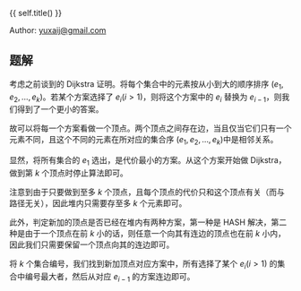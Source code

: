 {{ self.title() }}

Author: yuxaij@gmail.com

## 题解

考虑之前谈到的 Dijkstra 证明。将每个集合中的元素按从小到大的顺序排序 $(e_1, e_2, \dots, e_k)$。若某个方案选择了 $e_i (i>1)$，则将这个方案中的 $e_i$ 替换为 $e_{i-1}$，则我们得到了一个更小的答案。

故可以将每一个方案看做一个顶点。两个顶点之间存在边，当且仅当它们只有一个元素不同，且这个不同的元素在所对应的集合序 $(e_1, e_2, \dots, e_k)$中是相邻关系。

显然，将所有集合的 $e_1$ 选出，是代价最小的方案。从这个方案开始做 Dijkstra，做到第 $k$ 个顶点时停止算法即可。

注意到由于只要做到至多 $k$ 个顶点，且每个顶点的代价只和这个顶点有关（而与路径无关），因此堆内只需要存至多 $k$ 个元素即可。

此外，判定新加的顶点是否已经在堆内有两种方案，第一种是 HASH 解决，第二种是由于一个顶点在前 $k$ 小的话，则任意一个向其有连边的顶点也在前 $k$ 小内，因此我们只需要保留一个顶点向其的连边即可。

将 $k$ 个集合编号，我们找到新加顶点对应方案中，所有选择了某个 $e_i (i>1)$ 的集合中编号最大者，然后从对应 $e_{i-1}$ 的方案连边即可。
